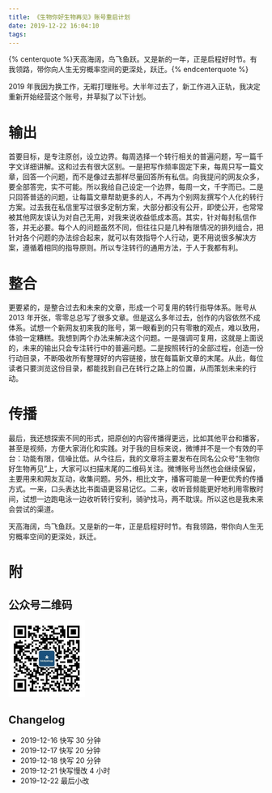 ```yaml
---
title: 《生物你好生物再见》账号重启计划
date: 2019-12-22 16:04:10
tags:
---
```


{% centerquote %}天高海阔，鸟飞鱼跃。又是新的一年，正是启程好时节。有我领路，带你向人生无穷概率空间的更深处，跃迁。{% endcenterquote %}

2019 年我因为换工作，无暇打理账号。大半年过去了，新工作进入正轨，我决定重新开始经营这个账号，并草拟了以下计划。

# 输出

首要目标，是专注原创，设立边界。每周选择一个转行相关的普遍问题，写一篇千字文详细讲解。这和过去有很大区别。一是把写作频率固定下来，每周只写一篇文章，回答一个问题，而不是像过去那样尽量回答所有私信。向我提问的网友众多，要全部答完，实不可能。所以我给自己设定一个边界，每周一文，千字而已。二是只回答普适的问题，让每篇文章帮助更多的人，不再为个别网友撰写个人化的转行方案。过去我在私信里写过很多定制方案，大部分都没有公开，即使公开，也常常被其他网友误认为对自己无用，对我来说收益低成本高。其实，针对每封私信作答，并无必要。每个人的问题虽然不同，但往往只是几种有限情况的排列组合，把针对各个问题的办法综合起来，就可以有效指导个人行动，更不用说很多解决方案，遵循着相同的指导原则。所以专注转行的通用方法，于人于我都有利。

# 整合

更要紧的，是整合过去和未来的文章，形成一个可复用的转行指导体系。账号从 2013 年开张，零零总总写了很多文章。但是这么多年过去，创作的内容依然不成体系。试想一个新网友初来我的账号，第一眼看到的只有零散的观点，难以致用，体验一定糟糕。我想到两个办法来解决这个问题。一是强调可复用，这就是上面说的，未来的输出只会专注转行中的普遍问题。二是按照转行的全部过程，创造一份行动目录，不断吸收所有整理好的内容链接，放在每篇新文章的末尾。从此，每位读者只要浏览这份目录，都能找到自己在转行之路上的位置，从而策划未来的行动。

# 传播

最后，我还想探索不同的形式，把原创的内容传播得更远，比如其他平台和播客，甚至是视频，方便大家消化和实践。对于我的目标来说，微博并不是一个有效的平台：功能有限，信噪比低。从今往后，我的文章将主要发布在同名公众号“生物你好生物再见”上，大家可以扫描末尾的二维码关注。微博账号当然也会继续保留，主要用来和网友互动，收集问题。另外，相比文字，播客可能是一种更优秀的传播方式。一来，口头表达比书面语更容易记忆。二来，收听音频能更好地利用零散时间，试想一边跑电泳一边收听转行安利，骑驴找马，两不耽误。所以这也是我未来会尝试的渠道。

天高海阔，鸟飞鱼跃。又是新的一年，正是启程好时节。有我领路，带你向人生无穷概率空间的更深处，跃迁。

# 附
## 公众号二维码

<img src="/images/biobyelogy-qrcode.jpeg" width="30%">

## Changelog
- 2019-12-16 快写 30 分钟
- 2019-12-17 快写 20 分钟
- 2019-12-18 快写 20 分钟
- 2019-12-21 快写慢改 4 小时
- 2019-12-22 最后小改
